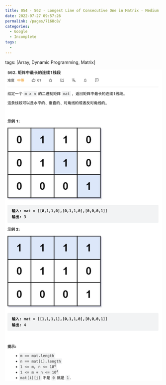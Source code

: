 ```yaml
---
title: 054 - 562 - Longest Line of Consecutive One in Matrix - Medium
date: 2022-07-27 09:57:26
permalink: /pages/7168c8/
categories:
  - Google
  - Incomplete
tags:
  - 
---
```

tags: [Array, Dynamic Programming, Matrix]

![](https://raw.githubusercontent.com/emmableu/image/master/202208102045950.png)

